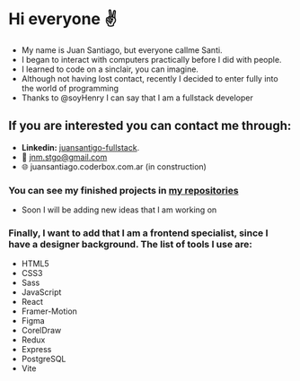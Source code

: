 # Hi everyone ✌️

* My name is Juan Santiago, but everyone callme Santi.
* I began to interact with computers practically before I did with people.
* I learned to code on a sinclair, you can imagine.
* Although not having lost contact, recently I decided to enter fully into the world of programming
* Thanks to @soyHenry I can say that I am a fullstack developer



## If you are interested you can contact me through:
* **Linkedin:** [juansantigo-fullstack](https://www.linkedin.com/in/juansantiago-fullstack).
* 📧 jnm.stgo@gmail.com
* 🌐 juansantiago.coderbox.com.ar (in construction)



### You can see my finished projects in [my repositories](https://github.com/M1k43lS?tab=repositories)
* Soon I will be adding new ideas that I am working on



### Finally, I want to add that I am a frontend specialist, since I have a designer background. The list of tools I use are:
* HTML5
* CSS3
* Sass
* JavaScript
* React
* Framer-Motion
* Figma
* CorelDraw
* Redux
* Express
* PostgreSQL
* Vite


